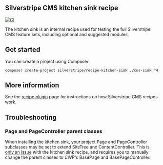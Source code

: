 ## Silverstripe CMS kitchen sink recipe

[![CI](https://github.com/silverstripe/recipe-kitchen-sink/actions/workflows/ci.yml/badge.svg)](https://github.com/silverstripe/recipe-kitchen-sink/actions/workflows/ci.yml)

The kitchen sink is an internal recipe used for testing the full Silverstripe CMS feature sets,
including optional and suggested modules.

## Get started

You can create a project using Composer:

```
composer create-project silverstripe/recipe-kitchen-sink ./cms-sink ^4
```

## More information

See the [recipe plugin](https://github.com/silverstripe/recipe-plugin) page for instructions on how
Silverstripe CMS recipes work.

## Troubleshooting

### Page and PageController parent classes

When installing the kitchen sink, your project Page and PageController subclasses may be set to extend
SiteTree and ContentController. This is [only an issue](https://github.com/silverstripe/cwp-recipe-kitchen-sink/issues/30)
with the kitchen sink recipe, and requires you to manually change the parent classes to CWP's BasePage and
BasePageController.
